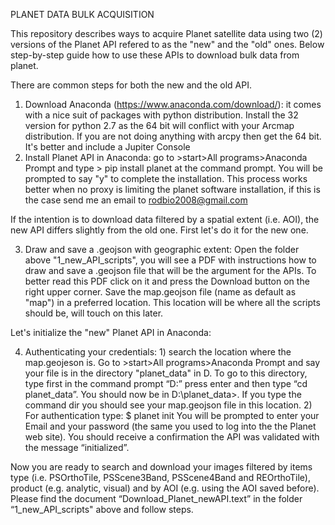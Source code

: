 PLANET DATA BULK ACQUISITION

This repository describes ways to acquire Planet satellite data using two (2) versions of the Planet API refered to as the "new" and the "old" ones. Below step-by-step guide how to use these APIs to download bulk data from planet.

There are common steps for both the new and the old API.

1.	Download Anaconda (https://www.anaconda.com/download/): it comes with a nice suit of packages with python distribution. Install the 32 version for python 2.7 as the 64 bit will conflict with your Arcmap distribution. If you are not doing anything with arcpy then get the 64 bit. It's better and include a Jupiter Console
2.	Install Planet API in Anaconda: go to >start>All programs>Anaconda Prompt and type > pip install planet at the command prompt. You will be prompted to say "y" to complete the installation. This process works better when no proxy is limiting the planet software installation, if this is the case send me an email to rodbio2008@gmail.com

If the intention is to download data filtered by a spatial extent (i.e. AOI), the new API differs slightly from the old one. First let's do it for the new one.

3.	Draw and save a .geojson with geographic extent: Open the folder above "1_new_API_scripts", you will see a PDF with instructions how to draw and save a .geojson file that will be the argument for the APIs. To better read this PDF click on it and press the Download button on the right upper corner. Save the map.geojson file (name as default as "map") in a preferred location. This location will be where all the scripts should be, will touch on this later.

Let's initialize the "new" Planet API in Anaconda:

4.	Authenticating your credentials: 1) search the location where the map.geojeson is. Go to >start>All programs>Anaconda Prompt and say your file is in the directory "planet_data" in D. To go to this directory, type first in the command prompt “D:” press enter and then type “cd planet_data”. You should now be in D:\planet_data>. If you type the command dir you should see your map.geojson file in this location. 
    2) For authentication type:
      $ planet init
      You will be prompted to enter your Email and your password (the same you used to log into the the Planet web site). You should receive a confirmation the API was validated with the message “initialized”.

Now you are ready to search and download your images filtered by items type (i.e. PSOrthoTile, PSScene3Band, PSScene4Band and REOrthoTile), product (e.g. analytic, visual) and by AOI (e.g. using the AOI saved before). Please find the document “Download_Planet_newAPI.text” in the folder “1_new_API_scripts" above and follow steps. 
